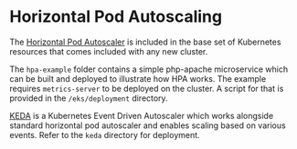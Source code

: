 # Horizontal Pod Autoscaling

The [Horizontal Pod Autoscaler](https://kubernetes.io/docs/tasks/run-application/horizontal-pod-autoscale/) is included in the base set of Kubernetes resources that comes included with any new cluster.

The `hpa-example` folder contains a simple php-apache microservice which can be built and deployed to illustrate how HPA works. The example requires `metrics-server` to be deployed on the cluster. A script for that is provided in the `/eks/deployment` directory.

[KEDA](keda.sh) is a Kubernetes Event Driven Autoscaler which works alongside standard horizontal pod autoscaler and enables scaling based on various events. Refer to the `keda` directory for deployment.

